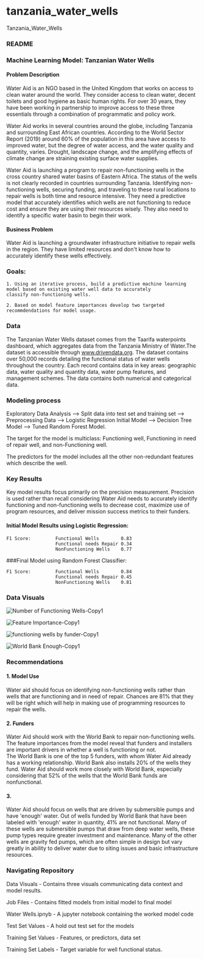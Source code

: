 # tanzania_water_wells
Tanzania_Water_Wells
### README

### Machine Learning Model: Tanzanian Water Wells

#### Problem Description
Water Aid is an NGO based in the United Kingdom that works on access to clean water around the world. They consider 
access to clean water, decent toilets and good hygiene as basic human rights. For over 30 years, they have been 
working in partnership to improve access to these three essentials through a combination of programmatic and policy work.

Water Aid works in several countries around the globe, including Tanzania and surrounding East African countries. 
According to the World Sector Report (2019) around 60% of the population in this area have access to improved water, 
but the degree of water access, and the water quality and quantity, varies. Drought, landscape change, and the 
amplifying effects of climate change are straining existing surface water supplies.

Water Aid is launching a program to repair non-functioning wells in the cross country shared water basins 
of Eastern Africa. The status of the wells is not clearly recorded in countries surrounding Tanzania. Identifying 
non-functioning wells, securing funding, and traveling to these rural locations to repair wells is both time and resource 
intensive. They need a predictive model that accurately identifies which wells are not functioning to reduce cost and 
ensure they are using their resources wisely. They also need to identify a specific water basin to begin their work.

#### Business Problem

Water Aid is launching a groundwater infrastructure initiative to repair wells in the region. They have limited resources and 
don't know how to accurately identify these wells effectively.


### Goals:

    1. Using an iterative process, build a predictive machine learning model based on existing water well data to accurately 
    classify non-functioning wells.

    2. Based on model feature importances develop two targeted recommdendations for model usage.

    

### Data

The Tanzanian Water Wells dataset comes from the Taarifa waterpoints dashboard, which aggregates data from 
the Tanzania Ministry of Water.The dataset is accessible through www.drivendata.org.  The dataset contains over 
50,000 records detailing the functional status of water wells throughout the country. Each record contains data 
in key areas: geographic data, water quality and quantity data, water pump features, and management schemes. The 
data contains both numerical and categorical data. 

### Modeling process

Exploratory Data Analysis --> Split data into test set and training set --> Preprocessing Data --> 
Logistic Regression Initial Model --> Decision Tree Model --> Tuned Random Forest Model.

The target for the model is multiclass: Functioning well, Functioning in need of repair well, and non-Functioning well. 

The predictors for the model includes all the other non-redundant features which describe the well.

### Key Results 

Key model results focus primarily on the precision measurement. Precision is used rather than recall considering 
Water Aid needs to accurately identify functioning and non-functioning wells to decrease cost, maximize use of 
program resources, and deliver mission success metrics to their funders.

#### Initial Model Results using Logistic Regression:

    F1 Score:         Functional Wells        0.83  
                      Functional needs Repair 0.34              
                      NonFunctioning Wells    0.77
                  
    

###Final Model using Random Forest Classifier:

    F1 Score:         Functional Wells        0.84 
                      Functional needs Repair 0.45
                      NonFunctioning Wells    0.81

    


### Data Visuals

![Number of Functioning Wells-Copy1](https://user-images.githubusercontent.com/104652254/211400340-c29d5626-2edd-4fe3-a309-412bea0f6b9b.png)

![Feature Importance-Copy1](https://user-images.githubusercontent.com/104652254/211400377-ff6ef0ca-35ce-423f-a062-12aa26e18b2d.png)

![functioning wells by funder-Copy1](https://user-images.githubusercontent.com/104652254/211400397-cc1e821a-0994-421c-ae73-a34cf3245aae.png)

![World Bank Enough-Copy1](https://user-images.githubusercontent.com/104652254/211400413-fac607d6-707d-4e00-93fc-c0eef0a400c7.png)




### Recommendations

#### 1.  Model Use

Water aid should focus on identifying non-functioning wells rather than wells that are functioning and
in need of repair. Chances are 81% that they will be right which will help in making use of programming 
resources to repair the wells. 

#### 2. Funders

Water Aid should work with the World Bank to repair non-functioning wells. The feature importances from 
the model reveal that funders and installers are important drivers in whether a well is functioning or not.  
The World Bank is one of the top 5 funders, with whom Water Aid already has a working relationship. 
World Bank also installs 20% of the wells they fund. Water Aid should work more closely with World Bank, 
especially considering that 52% of the wells that the World Bank funds are nonfunctional.

#### 3.

Water Aid should focus on wells that are driven by submersible pumps and have 'enough' water. 
Out of wells funded by World Bank that have been labeled with 'enough' water in quantity, 41% are 
not functional. Many of these wells are submersible pumps that draw from deep water wells, these 
pump types require greater investment and maintenance. Many of the other wells are gravity fed pumps, 
which are often simple in design but vary greatly in ability to deliver water due to siting issues 
and basic infrastructure resources.

### Navigating Repository

Data Visuals - Contains three visuals communicating data context and model results.

Job Files - Contains fitted models from initial model to final model

Water Wells.ipnyb - A jupyter notebook containing the worked model code

Test Set Values - A hold out test set for the models

Training Set Values - Features, or predictors, data set

Training Set Labels - Target variable for well functional status.
